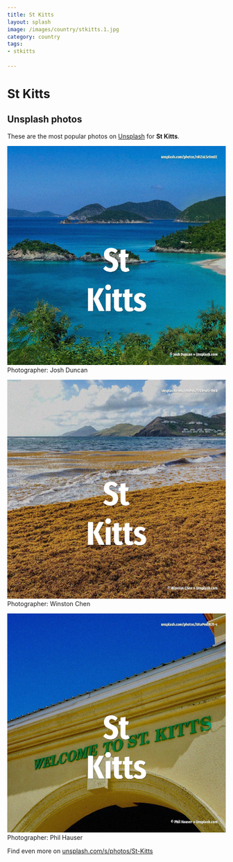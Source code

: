 ```yaml
---
title: St Kitts
layout: splash
image: /images/country/stkitts.1.jpg
category: country
tags:
- stkitts

---
```

# St Kitts

  

 
## Unsplash photos
These are the most popular photos on [Unsplash](https://unsplash.com) for **St Kitts**.
 
![St Kitts](/images/country/stkitts.1.jpg)
Photographer:  Josh Duncan
 
![St Kitts](/images/country/stkitts.2.jpg)
Photographer:  Winston Chen
 
![St Kitts](/images/country/stkitts.3.jpg)
Photographer:  Phil Hauser
 
Find even more on [unsplash.com/s/photos/St-Kitts](https://unsplash.com/s/photos/St-Kitts)
 
